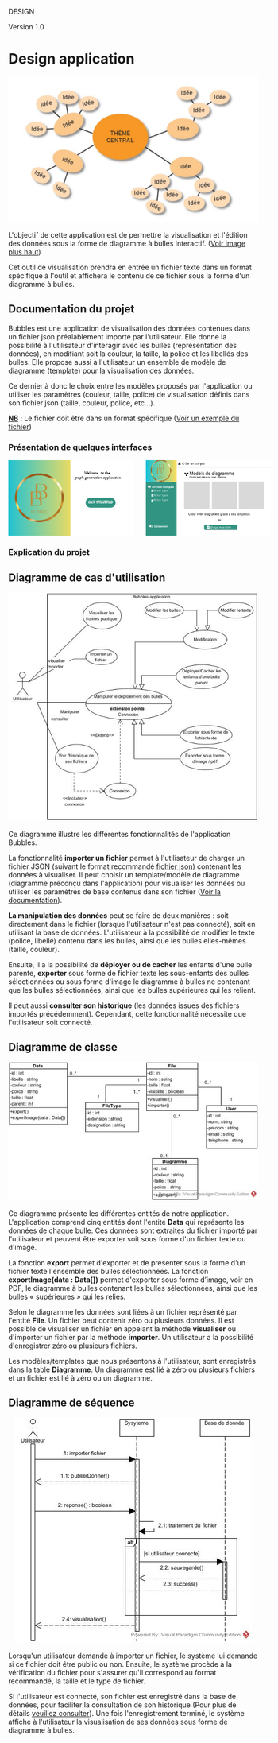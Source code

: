 DESIGN 

Version 1.0
# Design application
<p id="image" align="center">
  <img src="./docs/projet_pdl.png" alt="Présentation du projet">
</p>

 L'objectif de cette application est de permettre la visualisation et l'édition des données sous la forme de diagramme à bulles interactif. (<a href="#image">Voir image plus haut</a>) 

 Cet outil de visualisation prendra en entrée un fichier texte dans un format spécifique à l'outil et affichera le contenu de ce fichier sous la forme d'un diagramme à bulles.

## Documentation du projet
  Bubbles est une application de visualisation des données contenues dans un fichier json préalablement importé par l'utilisateur. Elle donne la possibilité à l'utilisateur d'interagir avec les bulles (représentation des données), en modifiant soit la couleur, la taille, la police et les libellés des bulles. Elle propose aussi à l'utilisateur un ensemble de modèle de diagramme (template) pour la visualisation des données. <p id="param">Ce dernier à donc le choix entre les modèles proposés par l'application ou utiliser les paramètres (couleur, taille, police) de visualisation définis dans son fichier json (taille, couleur, police, etc...).</p>

  <strong style="text-decoration : underline">NB</strong> : Le fichier doit être dans un format spécifique ([Voir un exemple du fichier](./docs/test_simple.json))

### Présentation de quelques interfaces
<p id="image" align="center" style="display:flex">
  <img src="./docs/acueil.png" alt="Première page" width="50%" style="margin-right :5%">
  <img src="./docs/affichage.png" alt="Page d'accueil" width="50%">
</p>

### Explication du projet

## Diagramme de cas d'utilisation
<p id="usecase">
<p id="image" align="center">
  <img src="./docs/Use_Case_Diagram1.jpg" alt="Diagramme de cas d'utilisation">
</p>

  Ce diagramme illustre les différentes fonctionnalités de l'application Bubbles. 

  La fonctionnalité <strong>importer un fichier</strong> permet à l'utilisateur de charger un fichier JSON (suivant le format recommandé [fichier json](./docs/test_simple.json)) contenant les données à visualiser. Il peut choisir un template/modèle de diagramme (diagramme préconçu dans l'application) pour visualiser les données ou utiliser les paramètres de base contenus dans son fichier (<a href="#param">Voir la documentation</a>).

  <strong>La manipulation des données</strong> peut se faire de deux manières : soit directement dans le fichier (lorsque l'utilisateur n'est pas connecté), soit en utilisant la base de données. L'utilisateur à la possibilité de  modifier le texte (police, libellé) contenu dans les bulles, ainsi que les bulles elles-mêmes (taille, couleur). 

  Ensuite, il a la possibilité de <strong>déployer ou de cacher</strong> les enfants d'une bulle parente, <strong>exporter</strong> sous forme de fichier texte les sous-enfants des bulles sélectionnées ou sous forme d'image le diagramme à bulles ne contenant que les bulles sélectionnées, ainsi que les bulles supérieures qui les relient. 

  Il peut aussi <strong>consulter son historique</strong> (les données issues des fichiers importés précédemment). Cependant, cette fonctionnalité nécessite que l'utilisateur soit connecté. </p>

## Diagramme de classe
<p id="image" align="center">
  <img src="./docs/Class_Diagram.jpg" alt="Diagramme de classe">
</p>

  Ce diagramme présente les différentes entités de notre application. 
  L'application comprend cinq entités dont l'entité  <strong>Data</strong> qui représente les données de chaque bulle. Ces données sont extraites du fichier importé par l'utilisateur et peuvent être exporter soit sous forme d'un fichier texte ou d'image. 

  La fonction <strong>export</strong> permet d'exporter et de présenter sous la forme d'un fichier texte l'ensemble des bulles sélectionnées. La fonction <strong>exportImage(data : Data[])</strong> permet d'exporter sous forme d’image, voir en PDF, le diagramme à bulles contenant les bulles sélectionnées, ainsi que les bulles « supérieures » qui les relies.

  Selon le diagramme les données sont liées à un fichier représenté par l'entité <strong>File</strong>. Un fichier peut contenir zéro ou plusieurs données. Il est possible de visualiser un fichier en appelant la méthode <strong>visualiser</strong> ou d'importer un fichier par la méthode <strong>importer</strong>. Un utilisateur a la possibilité d'enregistrer zéro ou plusieurs fichiers. 

  Les modèles/templates que nous présentons à l'utilisateur, sont enregistrés dans la table <strong>Diagramme</strong>. Un diagramme est lié à zéro ou plusieurs fichiers et un fichier est lié à zéro ou un diagramme.

## Diagramme de séquence
<p id="image" align="center">
  <img src="./docs/Sequence_Diagram.jpg" alt="Diagramme de séquence">
</p>

  Lorsqu'un utilisateur demande à importer un fichier, le système lui demande si ce fichier doit être public ou non. Ensuite, le système procède à la vérification du fichier pour s'assurer qu'il correspond au format recommandé, la taille et le type de fichier. 

  Si l'utilisateur est connecté, son fichier est enregistré dans la base de données, pour faciliter la consultation de son historique (Pour plus de détails <a href="#usecase">veuillez consulter</a>). Une fois l'enregistrement terminé, le système affiche à l'utilisateur la visualisation de ses données sous forme de diagramme à bulles.